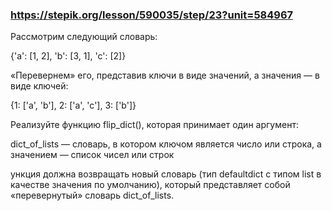 ### https://stepik.org/lesson/590035/step/23?unit=584967

Рассмотрим следующий словарь:


{'a': [1, 2], 'b': [3, 1], 'c': [2]}

«Перевернем» его, представив ключи в виде значений, а значения — в виде ключей:


{1: ['a', 'b'], 2: ['a', 'c'], 3: ['b']}

Реализуйте функцию flip_dict(), которая принимает один аргумент:


dict_of_lists — словарь, в котором ключом является число или строка, а значением — список чисел или строк

ункция должна возвращать новый словарь (тип defaultdict с типом list в качестве значения по умолчанию), который представляет собой «перевернутый» словарь dict_of_lists.
